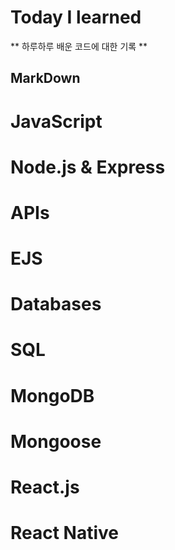 # Today I learned
** 하루하루 배운 코드에 대한 기록 ** 

## MarkDown
# JavaScript
# Node.js & Express
# APIs
# EJS
# Databases
# SQL
# MongoDB
# Mongoose
# React.js
# React Native
